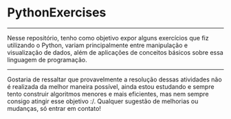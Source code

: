 # PythonExercises
---

Nesse repositório, tenho como objetivo expor alguns exercícios que fiz utilizando o Python, variam principalmente entre manipulação e visualização de dados, além de aplicações de conceitos básicos sobre essa linguagem de programação.

---
Gostaria de ressaltar que provavelmente a resolução dessas atividades não é realizada da melhor maneira possível, ainda estou estudando e sempre tento construir algoritmos menores e mais eficientes, mas nem sempre consigo atingir esse objetivo :/. Qualquer sugestão de melhorias ou mudanças, só entrar em contato!


